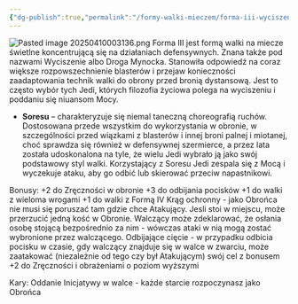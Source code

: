 ```yaml
---
{"dg-publish":true,"permalink":"/formy-walki-mieczem/forma-iii-wyciszenie/","dgPassFrontmatter":true}
---
```


![Pasted image 20250410003136.png](/img/user/6%20Obrazy/Pasted%20image%2020250410003136.png)
Forma III jest formą walki na miecze świetlne koncentrującą się na działaniach defensywnych. Znana także pod nazwami Wyciszenie albo Droga Mynocka. Stanowiła odpowiedź na coraz większe rozpowszechnienie blasterów i przejaw konieczności zaadaptowania technik walki do obrony przed bronią dystansową. Jest to często wybór tych Jedi, których filozofia życiowa polega na wyciszeniu i poddaniu się niuansom Mocy.

- **Soresu** – charakteryzuje się niemal taneczną choreografią ruchów. Dostosowana przede wszystkim do wykorzystania w obronie, w szczególności przed wiązkami z blasterów i innej broni palnej i miotanej, choć sprawdza się również w defensywnej szermierce, a przez lata została udoskonalona na tyle, że wielu Jedi wybrało ją jako swój podstawowy styl walki. Korzystający z Soresu Jedi zespala się z Mocą i wyczekuje ataku, aby go odbić lub skierować przeciw napastnikowi.

Bonusy:
+2 do Zręczności w obronie
+3 do odbijania pocisków
+1 do walki z wieloma wrogami
+1 do walki z Formą IV
Krąg ochronny - jako Obrońca nie musi się poruszać tam gdzie chce Atakujący. Jesli stoi w miejscu, może przerzucić jedną kość w Obronie. Walczący może zdeklarować, że osłania osobę stojącą bezpośrednio za nim - wówczas ataki w nią mogą zostać wybronione przez walczącego.
Odbijające cięcie - w przypadku odbicia pocisku w czasie, gdy walczący znajduje się w walce w zwarciu, może zaatakować (niezależnie od tego czy był Atakującym) swój cel z bonusem +2 do Zręczności i obrażeniami o poziom wyższymi

Kary:
Oddanie Inicjatywy w walce - każde starcie rozpoczynasz jako Obrońca